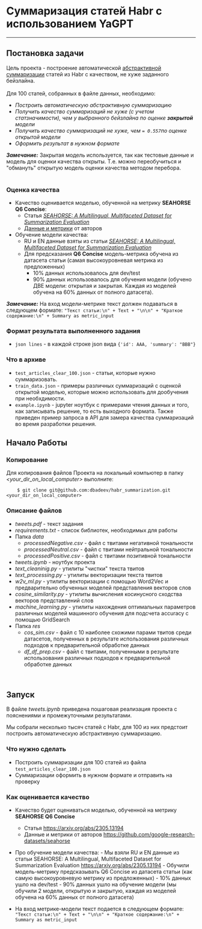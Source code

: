 # Суммаризация статей Habr с использованием YaGPT
---
## Постановка задачи

Цель проекта - построение автоматической [абстрактивной суммаризации](https://habr.com/ru/articles/514540/#:~:text=%D0%90%D0%B1%D1%81%D1%82%D1%80%D0%B0%D0%BA%D1%82%D0%B8%D0%B2%D0%BD%D0%B0%D1%8F%20%D1%81%D1%83%D0%BC%D0%BC%D0%B0%D1%80%D0%B8%D0%B7%D0%B0%D1%86%D0%B8%D1%8F) статей из Habr с качеством, не хуже заданного бейзлайна. <br><br>
Для 100 статей, собранных в файле данных, необходимо: <br>
   * _Построить автоматическую абстрактивную суммаризацию_
   * _Получить качество суммаризаций не хуже (с учетом статзначимости), чем у выбранного бейзлайна по оценке **закрытой** модели_
   * _Получить качество суммаризаций не хуже, чем `= 0.557`по оценке открытой модели_
   * _Оформить результат в нужном формате_

**_Замечание:_**
Закрытая модель используется, так как тестовые данные и модель для оценки качества открыты. Т.е. можно переобучиться и "обмануть" открытую модель оценки качества методом перебора.<br><br>

### Оценка качества
- Качество оценивается моделью, обученной на метрику **SEAHORSE Q6 Concise**:
   - Статья [_SEAHORSE: A Multilingual, Multifaceted Dataset for Summarization Evaluation_](https://arxiv.org/abs/2305.13194)
   - [Данные и метрики](https://github.com/google-research-datasets/seahorse) от авторов 
- Обучение модели качества:
   - RU и EN данные взяты из статьи [_SEAHORSE: A Multilingual, Multifaceted Dataset for Summarization Evaluation_](https://arxiv.org/abs/2305.13194)
   - Для предсказания **Q6 Concise** модель-метрика обучена  из датасета статьи (самая высокоуровневая метрика из предложенных)
      - 10% данных использовалось для dev/test
      - 90% данных использовалось для обучения модели (обучено ДВЕ модели: открытая и закрытая. Каждая из моделей обучена на 60% данных от полного датасета).

**_Замечание:_**
На вход модели-метрике текст должен подаваться в следующем формате: `"Текст статьи:\n" + Text + "\n\n" + "Краткое содержание:\n" + Summary as metric_input`

### Формат результата выполненного задания
- `json lines` - в каждой строке json вида `{'id': AAA, 'summary': "BBB"}`

### Что в архиве
- `test_articles_clear_100.json` - статьи, которые нужно суммаризовать.
- `train_data.json` - примеры различных суммаризаций с оценкой открытой моделью, которые можно использовать для дообучения при необхдимости.
- `example.ipynb` - jupyter ноутбук с примерами чтения данных и того, как записывать решение, то есть выходного формата. Также приведен пример запроса в API для замера качества суммаризаций во время разработки решения. 


## Начало Работы

### Копирование
Для копирования файлов Проекта на локальный компьютер в папку *<your_dir_on_local_computer>* выполните:

```
    $ git clone git@github.com:dbadeev/habr_summarization.git <your_dir_on_local_computer>
```

### Описание файлов
* *tweets.pdf* - текст задания
* *requirements.txt* - список библиотек, необходимых для работы
* Папка *data*
  - *processedNegative.csv* - файл с твитами негативной тональности
  - *processedNeutral.csv*  - файл с твитами нейтральной тональности
  - *processedPositive.csv*  - файл с твитами позитивной тональности
* *tweets.ipynb* - ноутбук проекта  
* *text_cleaninig.py* - утилиты "чистки" текста твитов
* *text_processing.py* - утилиты векторизации текста твитов
* *w2v_ml.py* - утилиты векторизации с помощью Word2Vec и предварительно обученных моделей представления векторов слов
* *cosine_similarity.py* - утилиты вычисления косинусного сходства векторов представлений слов
* *machine_learning.py* - утилиты нахождения оптимальных параметров различных моделей машинного обучения для подсчета accuracy с помощью GridSearch
* Папка *res*
  - *cos_sim.csv* - файл с 10 наиболее схожими парами твитов среди датасетов, полученных в результате использования различных подходов к предварительной обработке данных 
  - *df_df_prep.csv*  - файл с твитами, полученными в результате использования различных подходов к предварительной обработке данных 
<br>

## Запуск
В файле *tweets.ipynb* приведена пошаговая реализация проекта с пояснениями и промежуточными результатами. 

Мы собрали несколько тысяч статей с Habr, для 100 из них предстоит построить автоматическую абстрактивную суммаризацию. 
### Что нужно сделать
 - Построить суммаризации для 100 статей из файла `test_articles_clear_100.json`
 - Суммаризации оформить в нужном формате и отправить на проверку
 

### Как оценивается качество
- Качество будет оцениваться моделью, обученной на метрику **SEAHORSE Q6 Concise** 
    - Статья https://arxiv.org/abs/2305.13194
    - Данные и метрики от авторов https://github.com/google-research-datasets/seahorse
- Про обучение модели качества:
        - Мы взяли RU и EN данные из статьи SEAHORSE: A Multilingual, Multifaceted Dataset for Summarization Evaluation https://arxiv.org/abs/2305.13194
        - Обучили модель-метрику предсказывать Q6 Concise из датасета статьи (как самую высокоуровневую метрику из предложенных)
        - 10% данных ушло на dev/test
        - 90% данных ушло на обучение модели (мы обучили 2 модели, открытую и закрытую, каждая из моделей обучена на 60% данных от полного датасета)

- На вход метрике-модели текст подается в следующем формате: `"Текст статьи:\n" + Text + "\n\n" + "Краткое содержание:\n" + Summary as metric_input`




